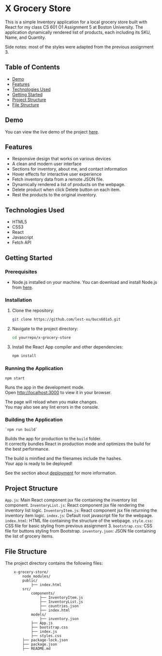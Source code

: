 # X Grocery Store

This is a simple Inventory application for a local grocery store built with React for my class CS 601 O1 Assignment 5 at Boston University. The application dynamically rendered list of products, each including its SKU, Name, and Quantity.

Side notes: most of the styles were adapted from the previous assignment 3.

## Table of Contents

- [Demo](#demo)
- [Features](#features)
- [Technologies Used](#technologies-used)
- [Getting Started](#getting-started)
- [Project Structure](#project-structure)
- [File Structure](#file-structure)

## Demo

You can view the live demo of the project [here](https://codepen.io/lest-xu/pen/wvbqyyj).

## Features

- Responsive design that works on various devices
- A clean and modern user interface
- Sections for inventory, about me, and contact information
- Hover effects for interactive user experience
- Fetch inventory data from a remote JSON file.
- Dynamically rendered a list of products on the webpage.
- Delete product when click Delete button on each item.
- Rest the products to the original inventory.

## Technologies Used

- HTML5
- CSS3
- React
- Javascript
- Fetch API

## Getting Started

### Prerequisites

- Node.js installed on your machine. You can download and install Node.js from [here](https://nodejs.org/en/download).

### Installation

1. Clone the repository:

   ```sh
   git clone https://github.com/lest-xu/bucs601a5.git

2. Navigate to the project directory:

   ```sh
   cd yourrepo/x-grocery-store

3. Install the React App compiler and other dependencies:

   ```sh
   npm install

### Running the Application

   `npm start`

Runs the app in the development mode.\
Open [http://localhost:3000](http://localhost:3000) to view it in your browser.

The page will reload when you make changes.\
You may also see any lint errors in the console.

### Building the Application

    `npm run build`

Builds the app for production to the `build` folder.\
It correctly bundles React in production mode and optimizes the build for the best performance.

The build is minified and the filenames include the hashes.\
Your app is ready to be deployed!

See the section about [deployment](https://facebook.github.io/create-react-app/docs/deployment) for more information.

## Project Structure

`App.js`: Main React component jsx file containing the inventory list component.
`InventoryList.js`: React component jsx file rendering the inventory list logic.
`InventoryItem.js`: React component jsx file returning the inventory item logic.
`index.js`: Default root javascript file for the webpage.
`index.html`: HTML file containing the structure of the webpage.
`style.css`: CSS file for basic styling from previous assignment 3.
`bootstrap.css`: CSS file for buttons styling from Bootstrap.
`inventory.json`: JSON file containing the list of grocery items.

## File Structure

The project directory contains the following files:

```
    x-grocery-store/
        node_modules/
        public/
            ├── index.html
        src/
            components/
                ├── InventoryItem.js
                ├── InventoryList.js
                ├── countries.json
                ├── index.html
            models/
                ├── inventory.json
            ├── App.js
            ├── bootstrap.css
            ├── index.js
            ├── styles.css
        ├── package-lock.json
        ├── package.json
        ├── README.md

